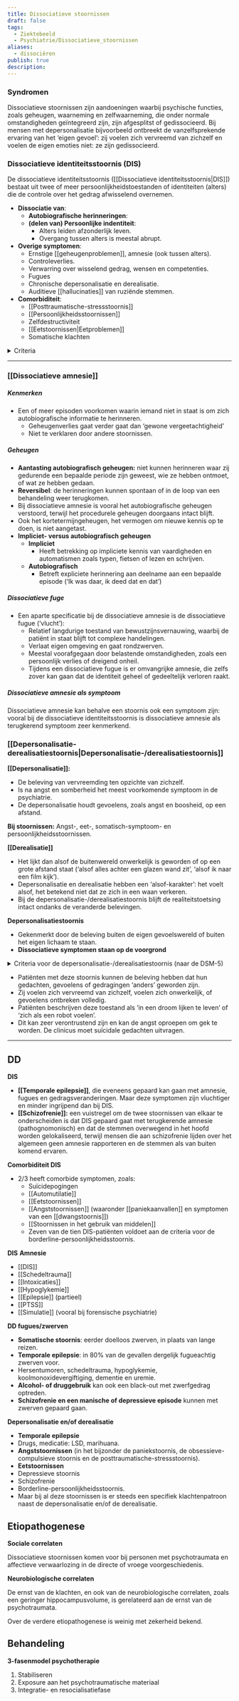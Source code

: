 ```yaml
---
title: Dissociatieve stoornissen
draft: false
tags:
  - Ziektebeeld
  - Psychiatrie/Dissociatieve_stoornissen
aliases:
  - dissociëren
publish: true
description:
---
```

### Syndromen
Dissociatieve stoornissen zijn aandoeningen waarbij psychische functies, zoals geheugen, waarneming en zelfwaarneming, die onder normale omstandigheden geïntegreerd zijn, zijn afgesplitst of gedissocieerd. Bij mensen met depersonalisatie bijvoorbeeld ontbreekt de vanzelfsprekende ervaring van het ‘eigen gevoel’: zij voelen zich vervreemd van zichzelf en voelen de eigen emoties niet: ze zijn gedissocieerd.

### Dissociatieve identiteitsstoornis (DIS)
De dissociatieve identiteitsstoornis ([[Dissociatieve identiteitsstoornis|DIS]]) bestaat uit twee of meer persoonlijkheidstoestanden of identiteiten (alters) die de controle over het gedrag afwisselend overnemen.

- **Dissociatie van**:
	- **Autobiografische herinneringen**:
	- **(delen van) Persoonlijke indentiteit**:
	    - Alters leiden afzonderlijk leven.
	    - Overgang tussen alters is meestal abrupt.
- **Overige symptomen**:
	- Ernstige [[geheugenproblemen]], amnesie (ook tussen alters).
	- Controleverlies.
	- Verwarring over wisselend gedrag, wensen en competenties.
	- Fugues
	- Chronische depersonalisatie en derealisatie.
	- Auditieve [[hallucinaties]] van ruziënde stemmen.
- **Comorbiditeit**:
	- [[Posttraumatische-stressstoornis]]
	- [[Persoonlijkheidsstoornissen]]
	- Zelfdestructiviteit
	- [[Eetstoornissen|Eetproblemen]]
	- Somatische klachten

<details> <summary>Criteria</summary> <p><ol>
    <li>Fragmentatie van de identiteit gekenmerkt door twee of meer afzonderlijke persoonlijkheidstoestanden, resulterend in een discontinuïteit in de zelfbeleving en zelfcontrole. In sommige culturen kan dit als een ervaring van bezetenheid worden aangemerkt. Deze discontinuïteit gaat gepaard met veranderingen in affect, gedrag, bewustzijn, geheugen, waarneming, cognitief en/of sensomotorisch functioneren.</li>
    <li>Recidiverende hiaten in het herinneren van alledaagse gebeurtenissen, belangrijke persoonlijke gebeurtenissen en/of psychotraumatische gebeurtenissen, die niet uit gewone vergeetachtigheid verklaard kunnen worden.</li>
</ol>
</p> </details>  


--- 
### [[Dissociatieve amnesie]]
##### Kenmerken
- Een of meer episoden voorkomen waarin iemand niet in staat is om zich autobiografische informatie te herinneren.
    - Geheugenverlies gaat verder gaat dan ‘gewone vergeetachtigheid’
    - Niet te verklaren door andere stoornissen.
##### Geheugen
- **Aantasting autobiografisch geheugen:** niet kunnen herinneren waar zij gedurende een bepaalde periode zijn geweest, wie ze hebben ontmoet, of wat ze hebben gedaan.
- **Reversibel**: de herinneringen kunnen spontaan of in de loop van een behandeling weer terugkomen.
- Bij dissociatieve amnesie is vooral het autobiografische geheugen verstoord, terwijl het procedurele geheugen doorgaans intact blijft.
- Ook het kortetermijngeheugen, het vermogen om nieuwe kennis op te doen, is niet aangetast.
- **Impliciet- versus autobiografisch geheugen**
    - **Impliciet**
	    - Heeft betrekking op impliciete kennis van vaardigheden en automatismen zoals typen, fietsen of lezen en schrijven.
    - **Autobiografisch**
	    - Betreft expliciete herinnering aan deelname aan een bepaalde episode (‘Ik was daar, ik deed dat en dat’)
##### Dissociatieve fuge
- Een aparte specificatie bij de dissociatieve amnesie is de dissociatieve fugue (‘vlucht’):
    - Relatief langdurige toestand van bewustzijnsvernauwing, waarbij de patiënt in staat blijft tot complexe handelingen.
    - Verlaat eigen omgeving en gaat rondzwerven.
    - Meestal voorafgegaan door belastende omstandigheden, zoals een persoonlijk verlies of dreigend onheil.
    - Tijdens een dissociatieve fugue is er omvangrijke amnesie, die zelfs zover kan gaan dat de identiteit geheel of gedeeltelijk verloren raakt.

##### Dissociatieve amnesie als symptoom
Dissociatieve amnesie kan behalve een stoornis ook een symptoom zijn: vooral bij de dissociatieve identiteitsstoornis is dissociatieve amnesie als terugkerend symptoom zeer kenmerkend.

### [[Depersonalisatie-derealisatiestoornis|Depersonalisatie-/derealisatiestoornis]]
**[[Depersonalisatie]]:** 
- De beleving van vervreemding ten opzichte van zichzelf.
- Is na angst en somberheid het meest voorkomende symptoom in de psychiatrie.
- De depersonalisatie houdt gevoelens, zoals angst en boosheid, op een afstand.

**Bij stoornissen:**
Angst-, eet-, somatisch-symptoom- en persoonlijkheidsstoornissen.

**[[Derealisatie]]**

- Het lijkt dan alsof de buitenwereld onwerkelijk is geworden of op een grote afstand staat (‘alsof alles achter een glazen wand zit’, ‘alsof ik naar een film kijk’).
- Depersonalisatie en derealisatie hebben een ‘alsof-karakter’: het voelt alsof, het betekend niet dat ze zich in een waan verkeren.
- Bij de depersonalisatie-/derealisatiestoornis blijft de realiteitstoetsing intact ondanks de veranderde belevingen.

**Depersonalisatiestoornis**

- Gekenmerkt door de beleving buiten de eigen gevoelswereld of buiten het eigen lichaam te staan.
- **Dissociatieve symptomen staan op de voorgrond**


<details> <summary>Criteria voor de depersonalisatie-/derealisatiestoornis (naar de DSM-5)</summary> <ol>
    <li>De aanwezigheid van persisterende of recidiverende ervaringen van depersonalisatie, derealisatie, of beide:
        <ol type="a">
            <li><strong>Depersonalisatie</strong> Ervaringen van onwerkelijkheid, vervreemding, of alsof de betrokkene zichzelf van buitenaf waarneemt, wat betreft de eigen gedachten, gevoelens, gewaarwordingen, het eigen lichaam, of eigen handelingen (zoals perceptieveranderingen, een verstoord tijdgevoel, en onechte of afwezige zelfbeleving, emotionele en/of lichamelijke gevoelloosheid).</li>
            <li><strong>Derealisatie</strong> Ervaringen van onwerkelijkheid of vervreemding tegenover de omgeving (mensen of voorwerpen worden bijvoorbeeld ervaren als onecht, als in een droom, wazig, levenloos, of visueel vervormd).</li>
        </ol>
    </li>
</ol>
 </details> 


- Patiënten met deze stoornis kunnen de beleving hebben dat hun gedachten, gevoelens of gedragingen ‘anders’ geworden zijn.
- Zij voelen zich vervreemd van zichzelf, voelen zich onwerkelijk, of gevoelens ontbreken volledig.
- Patiënten beschrijven deze toestand als ‘in een droom lijken te leven’ of ‘zich als een robot voelen’.
- Dit kan zeer verontrustend zijn en kan de angst oproepen om gek te worden. De clinicus moet suïcidale gedachten uitvragen.

---

## DD

**DIS**
- **[[Temporale epilepsie]]**, die eveneens gepaard kan gaan met amnesie, fugues en gedragsveranderingen. Maar deze symptomen zijn vluchtiger en minder ingrijpend dan bij DIS.
- **[[Schizofrenie]]:** een vuistregel om de twee stoornissen van elkaar te onderscheiden is dat DIS gepaard gaat met terugkerende amnesie (pathognomonisch) en dat de stemmen overwegend in het hoofd worden gelokaliseerd, terwijl mensen die aan schizofrenie lijden over het algemeen geen amnesie rapporteren en de stemmen als van buiten komend ervaren.

**Comorbiditeit DIS**
- 2/3 heeft comorbide symptomen, zoals: 
	- Suïcidepogingen
	- [[Automutilatie]]
	- [[Eetstoornissen]]
	- [[Angststoornissen]] (waaronder [[paniekaanvallen]] en symptomen van een [[dwangstoornis]])
	- [[Stoornissen in het gebruik van middelen]]
	- Zeven van de tien DIS-patiënten voldoet aan de criteria voor de borderline-persoonlijkheidsstoornis.

**DIS** **Amnesie**
- [[DIS]]
- [[Schedeltrauma]]
- [[Intoxicaties]]
- [[Hypoglykemie]]
- [[Epilepsie]] (partieel)
- [[PTSS]]
- [[Simulatie]] (vooral bij forensische psychiatrie)

**DD fugues/zwerven**

- **Somatische stoornis**: eerder doelloos zwerven, in plaats van lange reizen.
- **Temporale epilepsie**: in 80% van de gevallen dergelijk fugueachtig zwerven voor.
- Hersentumoren, schedeltrauma, hypoglykemie, koolmonoxidevergiftiging, dementie en uremie.
- **Alcohol- of druggebruik** kan ook een black-out met zwerfgedrag optreden.
- **Schizofrenie en een manische of depressieve episode** kunnen met zwerven gepaard gaan.

**Depersonalisatie en/of derealisatie**

- **Temporale epilepsie**
- Drugs, medicatie: LSD, marihuana.
- **Angststoornissen** (in het bijzonder de paniekstoornis, de obsessieve-compulsieve stoornis en de posttraumatische-stressstoornis).
- **Eetstoornissen**
- Depressieve stoornis
- Schizofrenie
- Borderline-persoonlijkheidsstoornis.
- Maar bij al deze stoornissen is er steeds een specifiek klachtenpatroon naast de depersonalisatie en/of de derealisatie.

## Etiopathogenese

**Sociale correlaten**

Dissociatieve stoornissen komen voor bij personen met psychotraumata en affectieve verwaarlozing in de directe of vroege voorgeschiedenis. 

**Neurobiologische correlaten**

De ernst van de klachten, en ook van de neurobiologische correlaten, zoals een geringer hippocampusvolume, is gerelateerd aan de ernst van de psychotraumata. 

Over de verdere etiopathogenese is weinig met zekerheid bekend.

## Behandeling

**3-fasenmodel psychotherapie**

1. Stabiliseren
2. Exposure aan het psychotraumatische materiaal
3. Integratie- en resocialisatiefase